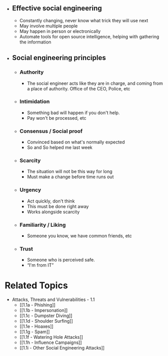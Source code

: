 - ## Effective social engineering
	- Constantly changing, never know what trick they will use next
	- May involve multiple people
	- May happen in person or electronically
	- Automate tools for open source intelligence, helping with gathering the information
- ## Social engineering principles
	- ### Authority
		- The social engineer acts like they are in charge, and coming from a place of authority. Office of the CEO, Police, etc
	- ### Intimidation
		- Something bad will happen if you don't help.
		- Pay won't be processed, etc
	- ### Consensus / Social proof
		- Convinced based on what's normally expected
		- So and So helped me last week
	- ### Scarcity
		- The situation will not be this way for long
		- Must make a change before time runs out
	- ### Urgency
		- Act quickly, don't think
		- This must be done right away
		- Works alongside scarcity
	- ### Familiarity / Liking
		- Someone you know, we have common friends, etc
	- ### Trust
		- Someone who is perceived safe.
		- “I'm from IT”

# Related Topics
- Attacks, Threats and Vulnerabilities - 1.1
	- [[1.1a - Phishing]]
	- [[1.1b - Impersonation]]
	- [[1.1c - Dumpster Diving]]
	- [[1.1d - Shoulder Surfing]]
	- [[1.1e - Hoaxes]]
	- [[1.1g - Spam]]
	- [[1.1f - Watering Hole Attacks]]
	- [[1.1h - Influence Campaigns]]
	- [[1.1i - Other Social Engineering Attacks]]